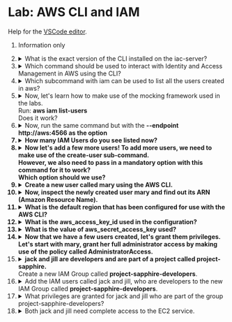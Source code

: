 # Lab: AWS CLI and IAM

Help for the [VSCode editor](https://github.com/kodekloudhub/community-faq/blob/main/docs/vscode-tips.md).

1.  Information only

1.  <details>
    <summary>What is the exact version of the CLI installed on the iac-server?</summary>

    Run the following

    ```
    aws --version
    ```

    </details>

1.  <details>
    <summary>Which command should be used to interact with Identity and Access Management in AWS using the CLI?</summary>

    If you don't already know the answer you can try each of the given answers, e.g<br>
    `aws identity help` until you find the one that does't report "aws: error: argument command: Invalid choice".

    </details>

1.  <details>
    <summary>Which subcommand with iam can be used to list all the users created in aws?</summary>

    As with the previous question, try e.g. `aws iam user-list help` until you don't get "aws: error: argument operation: Invalid choice"

    </details>

1.  <details>
    <summary>Now, let's learn how to make use of the mocking framework used in the labs.<br>Run: <b>aws iam list-users</b><br/>Does it work?</summary>

    > `No`


    </details>

1.  <details>
    <summary>Now, run the same command but with the <b>--endpoint http://aws:4566<b> as the option</summary>

    ```
    aws --endpoint http://aws:4566 iam list-users
    ```

    We need this argument as the default for `aws` command is to contact the _real_ AWS. In these labs, we use an AWS simulator which is running in a docker container. We use `--endpoint` to redirect aws commands to that container.

    </details>

1.  <details>
    <summary>How many IAM Users do you see listed now?</summary>

    From the output of the command you ran in the previous quesiton, you can see that `Users` is a JSON array containing two users.

    </details>

1.  <details>
    <summary>Now let's add a few more users! To add more users, we need to make use of the create-user sub-command.<br/>However, we also need to pass in a mandatory option with this command for it to work?<br/>Which option should we use?</summary>

    Refer to the [documetnation](https://docs.aws.amazon.com/cli/latest/reference/iam/create-user.html). Mandatory options are the ones _not_ enclosed in square brackets in the Synopis paragraph, which lists the sub-command first (`create-user`) then the options.

    </details>

1.  <details>
    <summary>Create a new user called <b>mary</b> using the AWS CLI.</summary>

    ```
    aws --endpoint http://aws:4566 iam create-user --user-name mary
    ```

    </details>

1.  <details>
    <summary>Now, inspect the newly created user mary and find out its <b>ARN</b> (Amazon Resource Name).</summary>

    This information can be found from the output of the previous command to create the user, or you can run the `list-users` CLi command again.

    </details>

1.  <details>
    <summary>What is the default region that has been configured for use with the AWS CLI?</summary>

    AWS CLI configuration is located in the logged-in user's home directory under `.aws/config`

    ```bash
    cat ~/.aws/config
    ```

    Find the `region` setting.

    Note that `~` is an alias for "my home directory"

    </details>

1.  <details>
    <summary>What is the <b>aws_access_key_id</b> used in the configuration?</summary>

    AWS CLI credentials are located in the logged-in user's home directory under `.aws/credentials`

    ```bash
    cat ~/.aws/concredentialsfig
    ```

    Find the `aws_access_key_id` setting.

    Note that `~` is an alias for "my home directory"

    </details>

1.  <details>
    <summary>What is the value of <b>aws_secret_access_key</b> used?</summary>

    From the output of the command you ran in Q12, find the `aws_secret_access_key` setting.

    </details>

1.  <details>
    <summary>Now that we have a few users created, let's grant them privileges. Let's start with <b>mary</b>, grant her full administrator access by making use of the policy called <b>AdministratorAccess</b>.</summary>

    * Make use of the subcommand `attach-user-policy`.
    * The ARN of the AdministratorAccess policy is `arn:aws:iam::aws:policy/AdministratorAccess`.

    1. Look up the sub-command in the [documentation](https://docs.aws.amazon.com/cli/latest/reference/iam/attach-user-policy.html)
    1. Note the two required options. We need to use both of them.

    ```
    aws --endpoint http://aws:4566 iam attach-user-policy \
        --user-name mary \
        --policy-arn arn:aws:iam::aws:policy/AdministratorAccess
    ```

    </details>

1.  <details>
    <summary>jack and jill are developers and are part of a project called </b>project-sapphire.</b><br/>Create a new IAM Group called <b>project-sapphire-developers</b>.</summary>

    * Use the subcommand create-group to create the group.

    1. Look up the sub-command in the [documentation](https://docs.aws.amazon.com/cli/latest/reference/iam/create-group.html)
    1. Note the single required argument - the name of the group.

    ```
    aws --endpoint http://aws:4566 iam create-group \
        --group-name project-sapphire-developers
    ```

    </details>

1.  <details>
    <summary>Add the IAM users called jack and jill, who are developers to the new IAM Group called <b>project-sapphire-developers</b>.</summary>

    * Use the subcommand `add-user-to-group` to add users into the group.

    1. Look up the sub-command in the [documentation](https://docs.aws.amazon.com/cli/latest/reference/iam/add-user-to-group.html)
    1. Note the two required options. We need to use both of them.
    1. Note that we will need to run the command twice, once for each user.

    ```
    aws --endpoint http://aws:4566 iam add-user-to-group \
        --group-name project-sapphire-developers \
        --user-name jack

    aws --endpoint http://aws:4566 iam add-user-to-group \
        --group-name project-sapphire-developers \
        --user-name jill
    ```

    </details>

1.  <details>
    <summary>What privileges are granted for jack and jill who are part of the group project-sapphire-developers?</summary>

    * Check for their permissions individually and the ones granted to the group.

    A user's permission is determined by their own directly attached polices, combined with any inherited from any groups they are a member of

    There is a subcommand for each case:

    * [list-attached-user-policies](https://docs.aws.amazon.com/cli/latest/reference/iam/list-attached-user-policies.html) for checking a user
    * [list-attached-group-policies](https://docs.aws.amazon.com/cli/latest/reference/iam/list-attached-group-policies.html) for checking a group

    ```
    aws --endpoint http://aws:4566 iam list-attached-group-policies \
        --group-name project-sapphire-developers

    aws --endpoint http://aws:4566 iam list-attached-user-policies \
        --user-name jack

    aws --endpoint http://aws:4566 iam list-attached-user-policies \
        --user-name jill
    ```

    Are there any attached policies in the output of any of the above three commands? If not, then neiter have any access.

    </details>

1.  <details>
    <summary>Both jack and jill need complete access to the EC2 service.</summary>

    * Attach the `AmazonEC2FullAccess` policy with the ARN: `arn:aws:iam::aws:policy/AmazonEC2FullAccess` to the group `project-sapphire-developers`.

    By adding a policy to the group that both members belong to, they will both inherit the permissions.

    1. Look up the sub-command in the [documentation](https://docs.aws.amazon.com/cli/latest/reference/iam/attach-group-policy.html)
    1. Note the required arguments

    ```
    aws --endpoint http://aws:4566 iam attach-group-policy \
        --group-name project-sapphire-developers \
        --policy-arn arn:aws:iam::aws:policy/AmazonEC2FullAccess
    ```

    </details>

